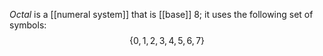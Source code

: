*Octal* is a [[numeral system]] that is [[base]] 8; it uses the following set of symbols:
$$
\{ 0, 1, 2, 3, 4, 5, 6, 7 \}
$$
